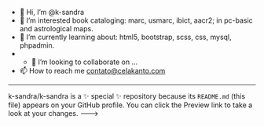 - 👋 Hi, I’m @k-sandra
- 👀 I’m interested book cataloging: marc, usmarc, ibict, aacr2;  in pc-basic and astrological maps.
- 🌱 I’m currently learning about: html5, bootstrap, scss, css, mysql, phpadmin.
- - 💞️ I’m looking to collaborate on ...
- 📫 How to reach me contato@celakanto.com
- --
k-sandra/k-sandra is a ✨ special ✨ repository because its `README.md` (this file) appears on your GitHub profile.
You can click the Preview link to take a look at your changes.
--->
